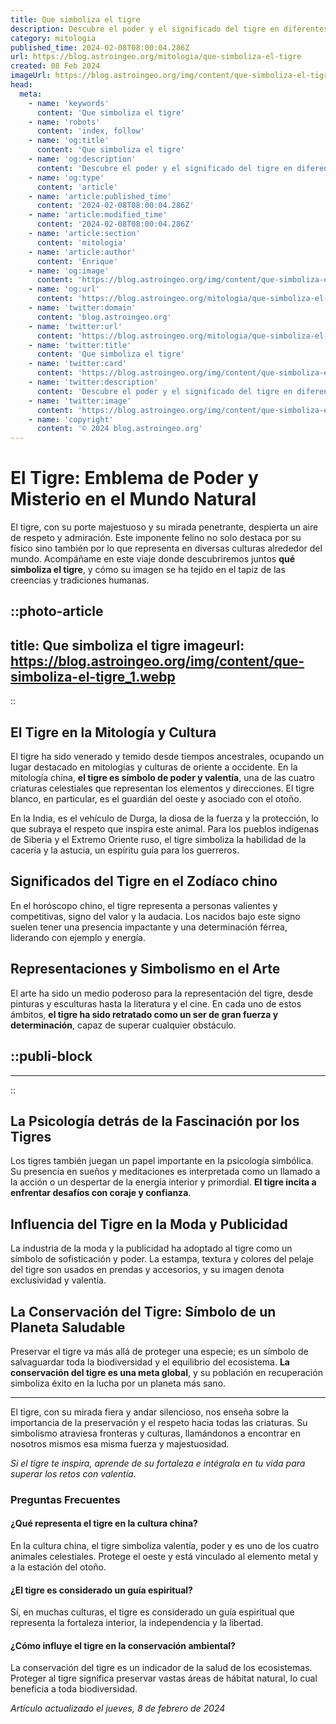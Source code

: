 ```yaml
---
title: Que simboliza el tigre
description: Descubre el poder y el significado del tigre en diferentes culturas. Un símbolo de fuerza y valentía que inspira respeto y asombro.
category: mitologia
published_time: 2024-02-08T08:00:04.286Z
url: https://blog.astroingeo.org/mitologia/que-simboliza-el-tigre
created: 08 Feb 2024
imageUrl: https://blog.astroingeo.org/img/content/que-simboliza-el-tigre_1.webp
head:
  meta:
    - name: 'keywords'
      content: 'Que simboliza el tigre'
    - name: 'robots'
      content: 'index, follow'
    - name: 'og:title'
      content: 'Que simboliza el tigre'
    - name: 'og:description'
      content: 'Descubre el poder y el significado del tigre en diferentes culturas. Un símbolo de fuerza y valentía que inspira respeto y asombro.'
    - name: 'og:type'
      content: 'article'
    - name: 'article:published_time'
      content: '2024-02-08T08:00:04.286Z'
    - name: 'article:modified_time'
      content: '2024-02-08T08:00:04.286Z'
    - name: 'article:section'
      content: 'mitologia'
    - name: 'article:author'
      content: 'Enrique'
    - name: 'og:image'
      content: 'https://blog.astroingeo.org/img/content/que-simboliza-el-tigre_1.webp'
    - name: 'og:url'
      content: 'https://blog.astroingeo.org/mitologia/que-simboliza-el-tigre'
    - name: 'twitter:domain'
      content: 'blog.astroingeo.org'
    - name: 'twitter:url'
      content: 'https://blog.astroingeo.org/mitologia/que-simboliza-el-tigre'
    - name: 'twitter:title'
      content: 'Que simboliza el tigre'
    - name: 'twitter:card'
      content: 'https://blog.astroingeo.org/img/content/que-simboliza-el-tigre_1.webp'
    - name: 'twitter:description'
      content: 'Descubre el poder y el significado del tigre en diferentes culturas. Un símbolo de fuerza y valentía que inspira respeto y asombro.'
    - name: 'twitter:image'
      content: 'https://blog.astroingeo.org/img/content/que-simboliza-el-tigre_1.webp'
    - name: 'copyright'
      content: '© 2024 blog.astroingeo.org'
---
```

# El Tigre: Emblema de Poder y Misterio en el Mundo Natural

El tigre, con su porte majestuoso y su mirada penetrante, despierta un aire de respeto y admiración. Este imponente felino no solo destaca por su físico sino también por lo que representa en diversas culturas alrededor del mundo. Acompáñame en este viaje donde descubriremos juntos **qué simboliza el tigre**, y cómo su imagen se ha tejido en el tapiz de las creencias y tradiciones humanas.


::photo-article
---
title: Que simboliza el tigre
imageurl: https://blog.astroingeo.org/img/content/que-simboliza-el-tigre_1.webp
---
::


## El Tigre en la Mitología y Cultura
El tigre ha sido venerado y temido desde tiempos ancestrales, ocupando un lugar destacado en mitologías y culturas de oriente a occidente. En la mitología china, **el tigre es símbolo de poder y valentía**, una de las cuatro criaturas celestiales que representan los elementos y direcciones. El tigre blanco, en particular, es el guardián del oeste y asociado con el otoño.

En la India, es el vehículo de Durga, la diosa de la fuerza y la protección, lo que subraya el respeto que inspira este animal. Para los pueblos indígenas de Siberia y el Extremo Oriente ruso, el tigre simboliza la habilidad de la cacería y la astucia, un espíritu guía para los guerreros.

## Significados del Tigre en el Zodíaco chino
En el horóscopo chino, el tigre representa a personas valientes y competitivas, signo del valor y la audacia. Los nacidos bajo este signo suelen tener una presencia impactante y una determinación férrea, liderando con ejemplo y energía.

## Representaciones y Simbolismo en el Arte
El arte ha sido un medio poderoso para la representación del tigre, desde pinturas y esculturas hasta la literatura y el cine. En cada uno de estos ámbitos, **el tigre ha sido retratado como un ser de gran fuerza y determinación**, capaz de superar cualquier obstáculo.


  ::publi-block
  ---
  ---
  ::
  
  
## La Psicología detrás de la Fascinación por los Tigres
Los tigres también juegan un papel importante en la psicología simbólica. Su presencia en sueños y meditaciones es interpretada como un llamado a la acción o un despertar de la energía interior y primordial. **El tigre incita a enfrentar desafíos con coraje y confianza**.

## Influencia del Tigre en la Moda y Publicidad
La industria de la moda y la publicidad ha adoptado al tigre como un símbolo de sofisticación y poder. La estampa, textura y colores del pelaje del tigre son usados en prendas y accesorios, y su imagen denota exclusividad y valentía.

## La Conservación del Tigre: Símbolo de un Planeta Saludable
Preservar el tigre va más allá de proteger una especie; es un símbolo de salvaguardar toda la biodiversidad y el equilibrio del ecosistema. **La conservación del tigre es una meta global**, y su población en recuperación simboliza éxito en la lucha por un planeta más sano.

---

El tigre, con su mirada fiera y andar silencioso, nos enseña sobre la importancia de la preservación y el respeto hacia todas las criaturas. Su simbolismo atraviesa fronteras y culturas, llamándonos a encontrar en nosotros mismos esa misma fuerza y majestuosidad.

*Si el tigre te inspira, aprende de su fortaleza e intégrala en tu vida para superar los retos con valentía.*

### Preguntas Frecuentes
#### ¿Qué representa el tigre en la cultura china?
En la cultura china, el tigre simboliza valentía, poder y es uno de los cuatro animales celestiales. Protege el oeste y está vinculado al elemento metal y a la estación del otoño.

#### ¿El tigre es considerado un guía espiritual?
Sí, en muchas culturas, el tigre es considerado un guía espiritual que representa la fortaleza interior, la independencia y la libertad.

#### ¿Cómo influye el tigre en la conservación ambiental?
La conservación del tigre es un indicador de la salud de los ecosistemas. Proteger al tigre significa preservar vastas áreas de hábitat natural, lo cual beneficia a toda biodiversidad.

_Artículo actualizado el jueves, 8 de febrero de 2024_